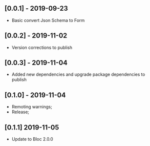 
## [0.0.1] - 2019-09-23

* Basic convert Json Schema to Form

## [0.0.2] - 2019-11-02

* Version corrections to publish

## [0.0.3] - 2019-11-04

* Added new dependencies and upgrade package dependencies to publish

## [0.1.0] - 2019-11-04

* Remoting warnings;
* Release;

## [0.1.1] 2019-11-05

* Update to Bloc 2.0.0
